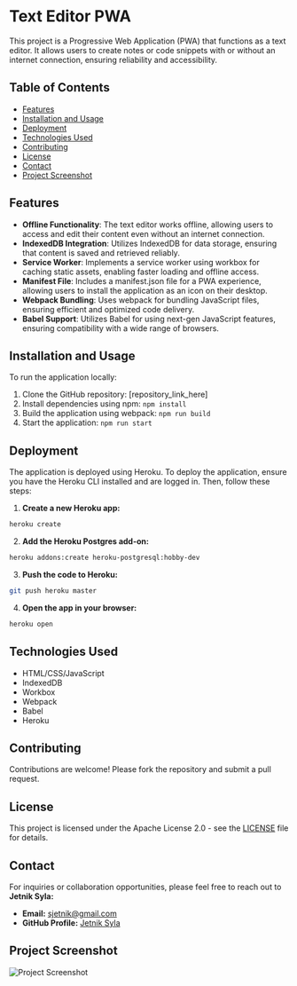 # Text Editor PWA

This project is a Progressive Web Application (PWA) that functions as a text editor. It allows users to create notes or code snippets with or without an internet connection, ensuring reliability and accessibility.

## Table of Contents

- [Features](#features)
- [Installation and Usage](#installation-and-usage)
- [Deployment](#deployment)
- [Technologies Used](#technologies-used)
- [Contributing](#contributing)
- [License](#license)
- [Contact](#contact)
- [Project Screenshot](#project-screenshot)

## Features

- **Offline Functionality**: The text editor works offline, allowing users to access and edit their content even without an internet connection.
- **IndexedDB Integration**: Utilizes IndexedDB for data storage, ensuring that content is saved and retrieved reliably.
- **Service Worker**: Implements a service worker using workbox for caching static assets, enabling faster loading and offline access.
- **Manifest File**: Includes a manifest.json file for a PWA experience, allowing users to install the application as an icon on their desktop.
- **Webpack Bundling**: Uses webpack for bundling JavaScript files, ensuring efficient and optimized code delivery.
- **Babel Support**: Utilizes Babel for using next-gen JavaScript features, ensuring compatibility with a wide range of browsers.

## Installation and Usage

To run the application locally:

1. Clone the GitHub repository: [repository_link_here]
2. Install dependencies using npm: `npm install`
3. Build the application using webpack: `npm run build`
4. Start the application: `npm run start`

## Deployment

The application is deployed using Heroku. To deploy the application, ensure you have the Heroku CLI installed and are logged in. Then, follow these steps:

1. **Create a new Heroku app:**

```bash
heroku create
```

2. **Add the Heroku Postgres add-on:**

```bash
heroku addons:create heroku-postgresql:hobby-dev
```

3. **Push the code to Heroku:**

```bash
git push heroku master
```

4. **Open the app in your browser:**

```bash
heroku open
```

## Technologies Used

- HTML/CSS/JavaScript
- IndexedDB
- Workbox
- Webpack
- Babel
- Heroku

## Contributing

Contributions are welcome! Please fork the repository and submit a pull request.

## License

This project is licensed under the Apache License 2.0 - see the [LICENSE](LICENSE) file for details.

## Contact

For inquiries or collaboration opportunities, please feel free to reach out to **Jetnik Syla:**

- **Email:** [sjetnik@gmail.com](mailto:sjetnik@gmail.com)
- **GitHub Profile:** [Jetnik Syla](https://github.com/JetnikSyla)


## Project Screenshot

![Project Screenshot](project_sc.html.png)